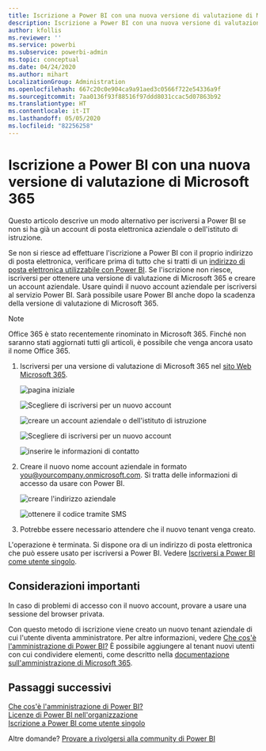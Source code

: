 ```yaml
---
title: Iscrizione a Power BI con una nuova versione di valutazione di Microsoft 365
description: Iscrizione a Power BI con una nuova versione di valutazione di Microsoft 365
author: kfollis
ms.reviewer: ''
ms.service: powerbi
ms.subservice: powerbi-admin
ms.topic: conceptual
ms.date: 04/24/2020
ms.author: mihart
LocalizationGroup: Administration
ms.openlocfilehash: 667c20c0e904ca9a91aed3c0566f722e54336a9f
ms.sourcegitcommit: 7aa0136f93f88516f97ddd8031ccac5d07863b92
ms.translationtype: HT
ms.contentlocale: it-IT
ms.lasthandoff: 05/05/2020
ms.locfileid: "82256258"
---
```

# <a name="signing-up-for-power-bi-with-a-new-microsoft-365-trial"></a>Iscrizione a Power BI con una nuova versione di valutazione di Microsoft 365

Questo articolo descrive un modo alternativo per iscriversi a Power BI se non si ha già un account di posta elettronica aziendale o dell'istituto di istruzione. 

Se non si riesce ad effettuare l'iscrizione a Power BI con il proprio indirizzo di posta elettronica, verificare prima di tutto che si tratti di un [indirizzo di posta elettronica utilizzabile con Power BI](service-self-service-signup-for-power-bi.md#supported-email-addresses). Se l'iscrizione non riesce, iscriversi per ottenere una versione di valutazione di Microsoft 365 e creare un account aziendale. Usare quindi il nuovo account aziendale per iscriversi al servizio Power BI. Sarà possibile usare Power BI anche dopo la scadenza della versione di valutazione di Microsoft 365.

> [!NOTE]
> Office 365 è stato recentemente rinominato in Microsoft 365. Finché non saranno stati aggiornati tutti gli articoli, è possibile che venga ancora usato il nome Office 365.

1. Iscriversi per una versione di valutazione di Microsoft 365 nel [sito Web Microsoft 365](https://www.microsoft.com/en-us/microsoft-365/business/compare-more-office-365-for-business-plans).

    ![pagina iniziale](media/service-admin-signing-up-for-power-bi-with-a-new-office-365-trial/power-bi-try-now.png)

    ![Scegliere di iscriversi per un nuovo account](media/service-admin-signing-up-for-power-bi-with-a-new-office-365-trial/power-bi-existing.png)

    ![creare un account aziendale o dell'istituto di istruzione](media/service-admin-signing-up-for-power-bi-with-a-new-office-365-trial/power-bi-create-email.png)

    ![Scegliere di iscriversi per un nuovo account](media/service-admin-signing-up-for-power-bi-with-a-new-office-365-trial/power-bi-no-email.png)

    ![inserire le informazioni di contatto](media/service-admin-signing-up-for-power-bi-with-a-new-office-365-trial/power-bi-welcome-you.png)

    

1. Creare il nuovo nome account aziendale in formato you@yourcompany.onmicrosoft.com. Si tratta delle informazioni di accesso da usare con Power BI.

    ![creare l'indirizzo aziendale](media/service-admin-signing-up-for-power-bi-with-a-new-office-365-trial/power-bi-create-address.png)

    ![ottenere il codice tramite SMS](media/service-admin-signing-up-for-power-bi-with-a-new-office-365-trial/power-bi-robot.png)    

1. Potrebbe essere necessario attendere che il nuovo tenant venga creato. 

L'operazione è terminata.  Si dispone ora di un indirizzo di posta elettronica che può essere usato per iscriversi a Power BI. Vedere [Iscriversi a Power BI come utente singolo](service-self-service-signup-for-power-bi.md).





## <a name="important-considerations"></a>Considerazioni importanti
In caso di problemi di accesso con il nuovo account, provare a usare una sessione del browser privata.    

Con questo metodo di iscrizione viene creato un nuovo tenant aziendale di cui l'utente diventa amministratore. Per altre informazioni, vedere [Che cos'è l'amministrazione di Power BI?](service-admin-administering-power-bi-in-your-organization.md) È possibile aggiungere al tenant nuovi utenti con cui condividere elementi, come descritto nella [documentazione sull'amministrazione di Microsoft 365](https://support.office.com/en-sg/article/Add-users-individually-to-Office-365---Admin-Help-1970f7d6-03b5-442f-b385-5880b9c256ec).

## <a name="next-steps"></a>Passaggi successivi

[Che cos'è l'amministrazione di Power BI?](service-admin-administering-power-bi-in-your-organization.md)  
[Licenze di Power BI nell'organizzazione](service-admin-licensing-organization.md)  
[Iscrizione a Power BI come utente singolo](service-self-service-signup-for-power-bi.md)

Altre domande? [Provare a rivolgersi alla community di Power BI](https://community.powerbi.com/)